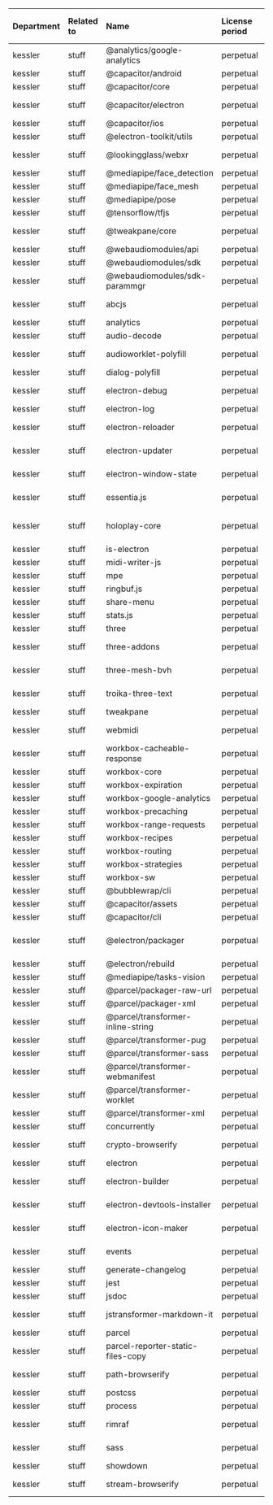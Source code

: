 | Department | Related to | Name                              | License period | Material not material | License type              | Link                                                                    | Remote version                                                                 | Installed version | Defined version | Author                                                                    |
| :--------- | :--------- | :-------------------------------- | :------------- | :-------------------- | :------------------------ | :---------------------------------------------------------------------- | :----------------------------------------------------------------------------- | :---------------- | :-------------- | :------------------------------------------------------------------------ |
| kessler    | stuff      | @analytics/google-analytics       | perpetual      | material              | MIT                       | git+https://github.com/DavidWells/analytics.git                         | 1.0.7                                                                          | 1.0.7             | ^1.0.7          | Bing Wang, David Wells                                                    |
| kessler    | stuff      | @capacitor/android                | perpetual      | material              | MIT                       | git+https://github.com/ionic-team/capacitor.git                         | 6.0.0                                                                          | 6.0.0             | ^6.0.0          | Ionic Team <hi@ionic.io> (https://ionic.io)                               |
| kessler    | stuff      | @capacitor/core                   | perpetual      | material              | MIT                       | git+https://github.com/ionic-team/capacitor.git                         | 6.0.0                                                                          | 6.0.0             | ^6.0.0          | Ionic Team <hi@ionic.io> (https://ionic.io)                               |
| kessler    | stuff      | @capacitor/electron               | perpetual      | material              | MIT                       | git+https://github.com/ionic-team/capacitor.git                         | 2.5.0                                                                          | 2.5.0             | ^2.5.0          | Ionic Team <hi@ionic.io> (https://ionicframework.com)                     |
| kessler    | stuff      | @capacitor/ios                    | perpetual      | material              | MIT                       | git+https://github.com/ionic-team/capacitor.git                         | 6.0.0                                                                          | 6.0.0             | ^6.0.0          | Ionic Team <hi@ionic.io> (https://ionic.io)                               |
| kessler    | stuff      | @electron-toolkit/utils           | perpetual      | material              | MIT                       | git+https://github.com/alex8088/electron-toolkit.git                    | 3.0.0                                                                          | 3.0.0             | ^3.0.0          | Alex Wei<https://github.com/alex8088>                                     |
| kessler    | stuff      | @lookingglass/webxr               | perpetual      | material              | Apache-2.0                | git+https://github.com/Looking-Glass/looking-glass-webxr.git            | 0.4.0                                                                          | 0.4.0             | ^0.4.0          | Looking Glass Factory                                                     |
| kessler    | stuff      | @mediapipe/face_detection         | perpetual      | material              | Apache-2.0                | https://google.github.io/mediapipe/solutions/holistic                   | 0.4.1657300184                                                                 | 0.4.1646425229    | ^0.4.1646425229 | mhays@google.com                                                          |
| kessler    | stuff      | @mediapipe/face_mesh              | perpetual      | material              | Apache-2.0                | https://google.github.io/mediapipe/solutions/face_mesh                  | 0.4.1657299874                                                                 | 0.4.1633559619    | ^0.4.1633559619 | mhays@google.com                                                          |
| kessler    | stuff      | @mediapipe/pose                   | perpetual      | material              | Apache-2.0                | https://google.github.io/mediapipe/solutions/pose                       | 0.5.1675469404                                                                 | 0.5.1675469404    | ^0.5.1675469404 | mhays@google.com                                                          |
| kessler    | stuff      | @tensorflow/tfjs                  | perpetual      | material              | Apache-2.0                | git+https://github.com/tensorflow/tfjs.git                              | 4.19.0                                                                         | 4.18.0            | ^4.18.0         | n/a                                                                       |
| kessler    | stuff      | @tweakpane/core                   | perpetual      | material              | MIT                       | https://registry.npmjs.org/@tweakpane/core/-/core-2.0.3.tgz             | 2.0.3                                                                          | 2.0.3             | ^2.0.3          | cocopon                                                                   |
| kessler    | stuff      | @webaudiomodules/api              | perpetual      | material              | MIT                       | git+https://github.com/@webaudiomodules/api.git                         | 2.0.0-alpha.6                                                                  | 2.0.0-alpha.6     | ^2.0.0-alpha.6  | WebAudioModules Working Group                                             |
| kessler    | stuff      | @webaudiomodules/sdk              | perpetual      | material              | MIT                       | git+https://github.com/@webaudiomodules/sdk.git                         | 0.0.11                                                                         | 0.0.11            | ^0.0.11         | WebAudioModules Working Group                                             |
| kessler    | stuff      | @webaudiomodules/sdk-parammgr     | perpetual      | material              | MIT                       | git+https://github.com/webaudiomodules/sdk-parammgr.git                 | 0.0.13                                                                         | 0.0.13            | ^0.0.13         | WebAudioModules Working Group                                             |
| kessler    | stuff      | abcjs                             | perpetual      | material              | MIT                       | git+https://github.com/paulrosen/abcjs.git                              | 6.3.0                                                                          | 6.3.0             | ^6.3.0          | Paul Rosen <paul@paulrosen.net> (https://abcjs.net)                       |
| kessler    | stuff      | analytics                         | perpetual      | material              | MIT                       | git+https://github.com/DavidWells/analytics.git                         | 0.8.11                                                                         | 0.8.11            | ^0.8.11         | David Wells <hello@davidwells.io>                                         |
| kessler    | stuff      | audio-decode                      | perpetual      | material              | MIT                       | git+https://github.com/audiojs/audio-decode.git                         | 2.2.0                                                                          | 2.2.0             | ^2.2.0          | ΔY <dfcreative@gmail.com>                                                 |
| kessler    | stuff      | audioworklet-polyfill             | perpetual      | material              | Apache-2.0                | git+https://github.com/GoogleChromeLabs/audioworklet-polyfill.git       | 1.1.2                                                                          | 1.1.2             | ^1.1.2          | The Chromium Authors                                                      |
| kessler    | stuff      | dialog-polyfill                   | perpetual      | material              | BSD                       | git+https://github.com/GoogleChrome/dialog-polyfill.git                 | 0.5.6                                                                          | 0.5.6             | ^0.5.6          | The Chromium Authors                                                      |
| kessler    | stuff      | electron-debug                    | perpetual      | material              | MIT                       | git+https://github.com/sindresorhus/electron-debug.git                  | 3.2.0                                                                          | 3.2.0             | ^3.2.0          | Sindre Sorhus sindresorhus@gmail.com https://sindresorhus.com             |
| kessler    | stuff      | electron-log                      | perpetual      | material              | MIT                       | git+https://github.com/megahertz/electron-log.git                       | 5.1.4                                                                          | 5.1.2             | ^5.1.2          | Alexey Prokhorov                                                          |
| kessler    | stuff      | electron-reloader                 | perpetual      | material              | MIT                       | git+https://github.com/sindresorhus/electron-reloader.git               | 1.2.3                                                                          | 1.2.3             | ^1.2.3          | Sindre Sorhus sindresorhus@gmail.com https://sindresorhus.com             |
| kessler    | stuff      | electron-updater                  | perpetual      | material              | MIT                       | git+https://github.com/electron-userland/electron-builder.git           | 6.2.1                                                                          | 6.1.8             | ^6.1.8          | Vladimir Krivosheev                                                       |
| kessler    | stuff      | electron-window-state             | perpetual      | material              | MIT                       | git+https://github.com/mawie81/electron-window-state.git                | 5.0.3                                                                          | 5.0.3             | ^5.0.3          | Marcel Wiehle                                                             |
| kessler    | stuff      | essentia.js                       | perpetual      | material              | AGPL-3.0                  | git+https://github.com/MTG/essentia.js.git                              | 0.1.3                                                                          | 0.1.3             | ^0.1.3          | Albin Correya <mtg@upf.edu> (http://mtg.upf.edu)                          |
| kessler    | stuff      | holoplay-core                     | perpetual      | material              | SEE LICENSE IN LICENSE.md | https://registry.npmjs.org/holoplay-core/-/holoplay-core-0.0.9.tgz      | 0.0.9                                                                          | 0.0.9             | ^0.0.9          | Looking Glass Factory                                                     |
| kessler    | stuff      | is-electron                       | perpetual      | material              | MIT                       | git@github.com:cheton/is-electron.git                                   | 2.2.2                                                                          | 2.2.2             | ^2.2.2          | Cheton Wu <cheton@gmail.com>                                              |
| kessler    | stuff      | midi-writer-js                    | perpetual      | material              | MIT                       | git+https://github.com/grimmdude/MidiWriterJS.git                       | 3.1.1                                                                          | 3.1.1             | ^3.1.1          | Garrett Grimm                                                             |
| kessler    | stuff      | mpe                               | perpetual      | material              | ISC                       | git+https://github.com/WeAreROLI/mpejs.git                              | 1.0.4                                                                          | 1.0.4             | ^1.0.4          | Oscar Dub <oscar@roli.com>                                                |
| kessler    | stuff      | ringbuf.js                        | perpetual      | material              | MPL-2.0                   | git+https://github.com/padenot/ringbuf.js.git                           | 0.3.6                                                                          | 0.3.6             | ^0.3.6          | Paul Adenot <padenot@mozilla.com>                                         |
| kessler    | stuff      | share-menu                        | perpetual      | material              | MIT                       | git+https://github.com/Dabolus/share-menu.git                           | 5.1.0                                                                          | 5.1.0             | ^5.1.0          | Giorgio Garasto <giorgio@garasto.it>                                      |
| kessler    | stuff      | stats.js                          | perpetual      | material              | MIT                       | git+https://github.com/mrdoob/stats.js.git                              | 0.17.0                                                                         | 0.17.0            | ^0.17.0         | mrdoob                                                                    |
| kessler    | stuff      | three                             | perpetual      | material              | MIT                       | git+https://github.com/mrdoob/three.js.git                              | 0.164.1                                                                        | 0.164.1           | ^0.164.1        | mrdoob                                                                    |
| kessler    | stuff      | three-addons                      | perpetual      | material              | MIT                       | https://github.com/marcofugaro/three-addons                             | 1.2.0                                                                          | 1.2.0             | ^1.2.0          | Marco Fugaro <marco.fugaro@gmail.com> (http://marcofugaro.it/)            |
| kessler    | stuff      | three-mesh-bvh                    | perpetual      | material              | MIT                       | git+https://github.com/gkjohnson/three-mesh-bvh.git                     | 0.7.4                                                                          | 0.7.4             | ^0.7.4          | Garrett Johnson <garrett.kjohnson@gmail.com>                              |
| kessler    | stuff      | troika-three-text                 | perpetual      | material              | MIT                       | git+https://github.com/protectwise/troika.git                           | 0.49.1                                                                         | 0.49.1            | ^0.49.1         | Jason Johnston <jason.johnston@protectwise.com>                           |
| kessler    | stuff      | tweakpane                         | perpetual      | material              | MIT                       | git+https://github.com/cocopon/tweakpane.git                            | 4.0.3                                                                          | 4.0.3             | ^4.0.3          | cocopon                                                                   |
| kessler    | stuff      | webmidi                           | perpetual      | material              | Apache-2.0                | git+https://github.com/djipco/webmidi.git                               | 3.1.9                                                                          | 3.1.9             | ^3.1.9          | Jean-Philippe Côté webmidi@djip.co https://github.com/djipco/             |
| kessler    | stuff      | workbox-cacheable-response        | perpetual      | material              | MIT                       | git+https://github.com/googlechrome/workbox.git                         | 7.1.0                                                                          | 7.1.0             | ^7.1.0          | Google's Web DevRel Team                                                  |
| kessler    | stuff      | workbox-core                      | perpetual      | material              | MIT                       | git+https://github.com/googlechrome/workbox.git                         | 7.1.0                                                                          | 7.1.0             | ^7.1.0          | Google's Web DevRel Team                                                  |
| kessler    | stuff      | workbox-expiration                | perpetual      | material              | MIT                       | git+https://github.com/googlechrome/workbox.git                         | 7.1.0                                                                          | 7.1.0             | ^7.1.0          | Google's Web DevRel Team                                                  |
| kessler    | stuff      | workbox-google-analytics          | perpetual      | material              | MIT                       | git+https://github.com/googlechrome/workbox.git                         | 7.1.0                                                                          | 7.1.0             | ^7.1.0          | Google's Web DevRel Team                                                  |
| kessler    | stuff      | workbox-precaching                | perpetual      | material              | MIT                       | git+https://github.com/googlechrome/workbox.git                         | 7.1.0                                                                          | 7.1.0             | ^7.1.0          | Google's Web DevRel Team                                                  |
| kessler    | stuff      | workbox-range-requests            | perpetual      | material              | MIT                       | git+https://github.com/googlechrome/workbox.git                         | 7.1.0                                                                          | 7.1.0             | ^7.1.0          | Google's Web DevRel Team                                                  |
| kessler    | stuff      | workbox-recipes                   | perpetual      | material              | MIT                       | git+https://github.com/googlechrome/workbox.git                         | 7.1.0                                                                          | 7.1.0             | ^7.1.0          | Google's Web DevRel Team                                                  |
| kessler    | stuff      | workbox-routing                   | perpetual      | material              | MIT                       | git+https://github.com/googlechrome/workbox.git                         | 7.1.0                                                                          | 7.1.0             | ^7.1.0          | Google's Web DevRel Team                                                  |
| kessler    | stuff      | workbox-strategies                | perpetual      | material              | MIT                       | git+https://github.com/googlechrome/workbox.git                         | 7.1.0                                                                          | 7.1.0             | ^7.1.0          | Google's Web DevRel Team                                                  |
| kessler    | stuff      | workbox-sw                        | perpetual      | material              | MIT                       | git+https://github.com/googlechrome/workbox.git                         | 7.1.0                                                                          | 7.1.0             | ^7.1.0          | Google's Web DevRel Team                                                  |
| kessler    | stuff      | @bubblewrap/cli                   | perpetual      | material              | Apache-2.0                | git+https://github.com/GoogleChromeLabs/bubblewrap.git                  | 1.21.0                                                                         | 1.21.0            | ^1.21.0         |                                                                           |
| kessler    | stuff      | @capacitor/assets                 | perpetual      | material              | MIT                       | git+https://github.com/ionic-team/capacitor-assets.git                  | 3.0.5                                                                          | 3.0.5             | ^3.0.5          | Ionic Team <hi@ionicframework.com>                                        |
| kessler    | stuff      | @capacitor/cli                    | perpetual      | material              | MIT                       | git+https://github.com/ionic-team/capacitor.git                         | 6.0.0                                                                          | 6.0.0             | ^6.0.0          | Ionic Team <hi@ionic.io> (https://ionic.io)                               |
| kessler    | stuff      | @electron/packager                | perpetual      | material              | n/a                       | n/a                                                                     | no matching version found in registry for package '@electron/packager@^17.1.2' | n/a               | ^17.1.2         | n/a                                                                       |
| kessler    | stuff      | @electron/rebuild                 | perpetual      | material              | MIT                       | git+https://github.com/electron/rebuild.git                             | 3.6.0                                                                          | 3.6.0             | ^3.6.0          | Paul Betts <paul@paulbetts.org>                                           |
| kessler    | stuff      | @mediapipe/tasks-vision           | perpetual      | material              | Apache-2.0                | http://mediapipe.dev                                                    | 0.10.14                                                                        | 0.10.12           | ^0.10.12        | mediapipe@google.com                                                      |
| kessler    | stuff      | @parcel/packager-raw-url          | perpetual      | material              | MIT                       | git+https://github.com/parcel-bundler/parcel.git                        | 2.12.0                                                                         | 2.12.0            | 2.12.0          | n/a                                                                       |
| kessler    | stuff      | @parcel/packager-xml              | perpetual      | material              | MIT                       | git+https://github.com/parcel-bundler/parcel.git                        | 2.12.0                                                                         | 2.12.0            | 2.12.0          | n/a                                                                       |
| kessler    | stuff      | @parcel/transformer-inline-string | perpetual      | material              | MIT                       | git+https://github.com/parcel-bundler/parcel.git                        | 2.12.0                                                                         | 2.12.0            | 2.12.0          | n/a                                                                       |
| kessler    | stuff      | @parcel/transformer-pug           | perpetual      | material              | MIT                       | git+https://github.com/parcel-bundler/parcel.git                        | 2.12.0                                                                         | 2.12.0            | 2.12.0          | n/a                                                                       |
| kessler    | stuff      | @parcel/transformer-sass          | perpetual      | material              | MIT                       | git+https://github.com/parcel-bundler/parcel.git                        | 2.12.0                                                                         | 2.12.0            | 2.12.0          | n/a                                                                       |
| kessler    | stuff      | @parcel/transformer-webmanifest   | perpetual      | material              | MIT                       | git+https://github.com/parcel-bundler/parcel.git                        | 2.12.0                                                                         | 2.12.0            | 2.12.0          | n/a                                                                       |
| kessler    | stuff      | @parcel/transformer-worklet       | perpetual      | material              | MIT                       | git+https://github.com/parcel-bundler/parcel.git                        | 2.12.0                                                                         | 2.12.0            | 2.12.0          | n/a                                                                       |
| kessler    | stuff      | @parcel/transformer-xml           | perpetual      | material              | MIT                       | git+https://github.com/parcel-bundler/parcel.git                        | 2.12.0                                                                         | 2.12.0            | 2.12.0          | n/a                                                                       |
| kessler    | stuff      | concurrently                      | perpetual      | material              | MIT                       | git+https://github.com/open-cli-tools/concurrently.git                  | 8.2.2                                                                          | 8.2.2             | ^8.2.2          | Kimmo Brunfeldt                                                           |
| kessler    | stuff      | crypto-browserify                 | perpetual      | material              | MIT                       | git://github.com/crypto-browserify/crypto-browserify.git                | 3.12.0                                                                         | 3.12.0            | ^3.12.0         | Dominic Tarr <dominic.tarr@gmail.com> (dominictarr.com)                   |
| kessler    | stuff      | electron                          | perpetual      | material              | MIT                       | git+https://github.com/electron/electron.git                            | 30.0.3                                                                         | 30.0.1            | ^30.0.1         | Electron Community                                                        |
| kessler    | stuff      | electron-builder                  | perpetual      | material              | MIT                       | git+https://github.com/electron-userland/electron-builder.git           | 24.13.3                                                                        | 24.13.3           | ^24.13.3        | Vladimir Krivosheev                                                       |
| kessler    | stuff      | electron-devtools-installer       | perpetual      | material              | MIT                       | git+https://github.com/MarshallOfSound/electron-devtools-installer.git  | 3.2.0                                                                          | 3.2.0             | ^3.2.0          | Samuel Attard samuel.r.attard@gmail.com https://www.samuelattard.com      |
| kessler    | stuff      | electron-icon-maker               | perpetual      | material              | MIT                       | git+https://github.com/jaretburkett/electron-icon-maker.git             | 0.0.5                                                                          | 0.0.5             | ^0.0.5          | Jaret Burkett <jaretburkett@gmail.com> (https://github.com/jaretburkett/) |
| kessler    | stuff      | events                            | perpetual      | material              | MIT                       | git://github.com/Gozala/events.git                                      | 3.3.0                                                                          | 3.3.0             | ^3.3.0          | Irakli Gozalishvili <rfobic@gmail.com> (http://jeditoolkit.com)           |
| kessler    | stuff      | generate-changelog                | perpetual      | material              | MIT                       | git+https://github.com/lob/generate-changelog.git                       | 1.8.0                                                                          | 1.8.0             | ^1.8.0          | Lob <support@lob.com>                                                     |
| kessler    | stuff      | jest                              | perpetual      | material              | MIT                       | git+https://github.com/jestjs/jest.git                                  | 29.7.0                                                                         | 29.7.0            | ^29.7.0         | n/a                                                                       |
| kessler    | stuff      | jsdoc                             | perpetual      | material              | Apache-2.0                | git+https://github.com/jsdoc/jsdoc.git                                  | 4.0.3                                                                          | 4.0.2             | ^4.0.2          | Michael Mathews micmath@gmail.com                                         |
| kessler    | stuff      | jstransformer-markdown-it         | perpetual      | material              | MIT                       | git+https://github.com/jstransformers/jstransformer-markdown-it.git     | 3.0.0                                                                          | 3.0.0             | ^3.0.0          | JSTransformers Team http://github.com/orgs/jstransformers/people          |
| kessler    | stuff      | parcel                            | perpetual      | material              | MIT                       | git+https://github.com/parcel-bundler/parcel.git                        | 2.12.0                                                                         | 2.12.0            | ^2.12.0         | n/a                                                                       |
| kessler    | stuff      | parcel-reporter-static-files-copy | perpetual      | material              | MIT                       | git+ssh://git@github.com/elwin013/parcel-reporter-static-files-copy.git | 1.5.3                                                                          | 1.5.3             | ^1.5.3          | Kamil Banach <kontakt@elwin013.com>                                       |
| kessler    | stuff      | path-browserify                   | perpetual      | material              | MIT                       | git://github.com/browserify/path-browserify.git                         | 1.0.1                                                                          | 1.0.1             | ^1.0.1          | James Halliday mail@substack.net http://substack.net                      |
| kessler    | stuff      | postcss                           | perpetual      | material              | MIT                       | git+https://github.com/postcss/postcss.git                              | 8.4.38                                                                         | 8.4.38            | ^8.4.38         | Andrey Sitnik <andrey@sitnik.ru>                                          |
| kessler    | stuff      | process                           | perpetual      | material              | MIT                       | git://github.com/shtylman/node-process.git                              | 0.11.10                                                                        | 0.11.10           | ^0.11.10        | Roman Shtylman <shtylman@gmail.com>                                       |
| kessler    | stuff      | rimraf                            | perpetual      | material              | ISC                       | git://github.com/isaacs/rimraf.git                                      | 5.0.7                                                                          | 5.0.5             | ^5.0.5          | Isaac Z. Schlueter <i@izs.me> (http://blog.izs.me/)                       |
| kessler    | stuff      | sass                              | perpetual      | material              | MIT                       | git+https://github.com/sass/dart-sass.git                               | 1.77.1                                                                         | 1.75.0            | ^1.75.0         | Natalie Weizenbaum nweiz@google.com https://github.com/nex3               |
| kessler    | stuff      | showdown                          | perpetual      | material              | MIT                       | git+https://github.com/showdownjs/showdown.git                          | 2.1.0                                                                          | 2.1.0             | ^2.1.0          | Estevão Santos                                                            |
| kessler    | stuff      | stream-browserify                 | perpetual      | material              | MIT                       | git://github.com/browserify/stream-browserify.git                       | 3.0.0                                                                          | 3.0.0             | ^3.0.0          | James Halliday mail@substack.net http://substack.net                      |

